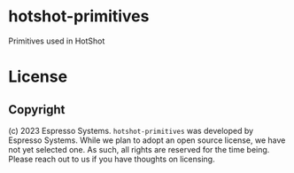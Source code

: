 # hotshot-primitives
Primitives used in HotShot

# License

## Copyright
(c) 2023 Espresso Systems. `hotshot-primitives` was developed by Espresso Systems. While we plan to adopt an open source license, we have not yet selected one. As such, all rights are reserved for the time being. Please reach out to us if you have thoughts on licensing.
